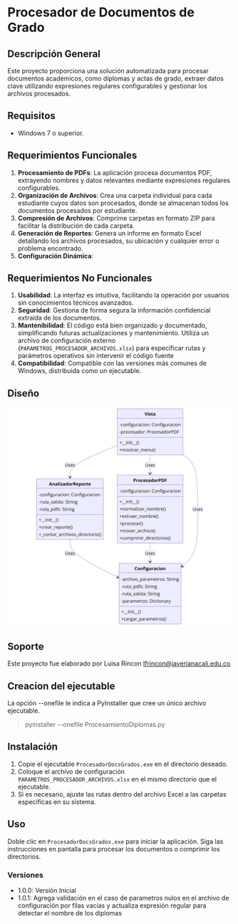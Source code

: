 # Procesador de Documentos de Grado

## Descripción General
Este proyecto proporciona una solución automatizada para procesar documentos académicos, como diplomas y actas de grado, extraer datos clave utilizando expresiones regulares configurables y gestionar los archivos procesados.

## Requisitos
- Windows 7 o superior.

## Requerimientos Funcionales

1. **Procesamiento de PDFs**: La aplicación procesa documentos PDF, extrayendo nombres y datos relevantes mediante expresiones regulares configurables.
2. **Organización de Archivos**: Crea una carpeta individual para cada estudiante cuyos datos son procesados, donde se almacenan todos los documentos procesados por estudiante.
3. **Compresión de Archivos**: Comprime carpetas en formato ZIP para facilitar la distribución de cada carpeta.
4. **Generación de Reportes**: Genera un informe en formato Excel detallando los archivos procesados, su ubicación y cualquier error o problema encontrado.
5. **Configuración Dinámica**: 

## Requerimientos No Funcionales

1. **Usabilidad**: La interfaz es intuitiva, facilitando la operación por usuarios sin conocimientos técnicos avanzados.
3. **Seguridad**: Gestiona de forma segura la información confidencial extraída de los documentos.
4. **Mantenibilidad**: El código está bien organizado y documentado, simplificando futuras actualizaciones y mantenimiento. Utiliza un archivo de configuración externo (`PARAMETROS_PROCESADOR_ARCHIVOS.xlsx`) para especificar rutas y parámetros operativos sin intervenir el código fuente
5. **Compatibilidad**: Compatible con las versiones más comunes de Windows, distribuida como un ejecutable.

## Diseño
![UMLDiagram.png](doc%2FUMLDiagram.png)

## Soporte
Este proyecto fue elaborado por Luisa Rincon <lfrincon@javerianacali.edu.co>

## Creacion del ejecutable 
La opción --onefile le indica a PyInstaller que cree un único archivo ejecutable.
>pyinstaller --onefile ProcesamientoDiplomas.py
 
## Instalación
1. Copie el ejecutable `ProcesadorDocsGrados.exe` en el directorio deseado.
2. Coloque el archivo de configuración `PARAMETROS_PROCESADOR_ARCHIVOS.xlsx` en el mismo directorio que el ejecutable.
3. Si es necesario, ajuste las rutas dentro del archivo Excel a las carpetas específicas en su sistema.

## Uso
Doble clic en `ProcesadorDocsGrados.exe` para iniciar la aplicación. Siga las instrucciones en pantalla para procesar
los documentos o comprimir los directorios.

### Versiones
- 1.0.0: Versión Inicial
- 1.0.1: Agrega validación en el caso de parametros nulos en el archivo de configuración por filas vacías y actualiza expresión regular para detectar el nombre de los diplomas